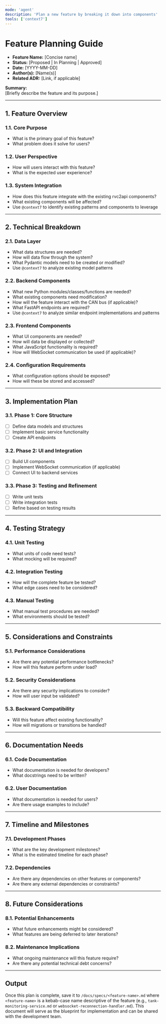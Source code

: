 ```yaml
---
mode: 'agent'
description: 'Plan a new feature by breaking it down into components'
tools: ['context7']
---
```


# Feature Planning Guide

- **Feature Name:** [Concise name]
- **Status:** [Proposed | In Planning | Approved]
- **Date:** [YYYY-MM-DD]
- **Author(s):** [Name(s)]
- **Related ADR:** [Link, if applicable]

**Summary:**  
[Briefly describe the feature and its purpose.]

---

## 1. Feature Overview

### 1.1. Core Purpose
- What is the primary goal of this feature?
- What problem does it solve for users?

### 1.2. User Perspective
- How will users interact with this feature?
- What is the expected user experience?

### 1.3. System Integration
- How does this feature integrate with the existing rvc2api components?
- What existing components will be affected?
- Use `@context7` to identify existing patterns and components to leverage

---

## 2. Technical Breakdown

### 2.1. Data Layer
- What data structures are needed?
- How will data flow through the system?
- What Pydantic models need to be created or modified?
- Use `@context7` to analyze existing model patterns

### 2.2. Backend Components
- What new Python modules/classes/functions are needed?
- What existing components need modification?
- How will the feature interact with the CAN bus (if applicable)?
- What FastAPI endpoints are required?
- Use `@context7` to analyze similar endpoint implementations and patterns

### 2.3. Frontend Components
- What UI components are needed?
- How will data be displayed or collected?
- What JavaScript functionality is required?
- How will WebSocket communication be used (if applicable)?

### 2.4. Configuration Requirements
- What configuration options should be exposed?
- How will these be stored and accessed?

---

## 3. Implementation Plan

### 3.1. Phase 1: Core Structure
- [ ] Define data models and structures
- [ ] Implement basic service functionality
- [ ] Create API endpoints

### 3.2. Phase 2: UI and Integration
- [ ] Build UI components
- [ ] Implement WebSocket communication (if applicable)
- [ ] Connect UI to backend services

### 3.3. Phase 3: Testing and Refinement
- [ ] Write unit tests
- [ ] Write integration tests
- [ ] Refine based on testing results

---

## 4. Testing Strategy

### 4.1. Unit Testing
- What units of code need tests?
- What mocking will be required?

### 4.2. Integration Testing
- How will the complete feature be tested?
- What edge cases need to be considered?

### 4.3. Manual Testing
- What manual test procedures are needed?
- What environments should be tested?

---

## 5. Considerations and Constraints

### 5.1. Performance Considerations
- Are there any potential performance bottlenecks?
- How will this feature perform under load?

### 5.2. Security Considerations
- Are there any security implications to consider?
- How will user input be validated?

### 5.3. Backward Compatibility
- Will this feature affect existing functionality?
- How will migrations or transitions be handled?

---

## 6. Documentation Needs

### 6.1. Code Documentation
- What documentation is needed for developers?
- What docstrings need to be written?

### 6.2. User Documentation
- What documentation is needed for users?
- Are there usage examples to include?

---

## 7. Timeline and Milestones

### 7.1. Development Phases
- What are the key development milestones?
- What is the estimated timeline for each phase?

### 7.2. Dependencies
- Are there any dependencies on other features or components?
- Are there any external dependencies or constraints?

---

## 8. Future Considerations

### 8.1. Potential Enhancements
- What future enhancements might be considered?
- What features are being deferred to later iterations?

### 8.2. Maintenance Implications
- What ongoing maintenance will this feature require?
- Are there any potential technical debt concerns?

---

## Output

Once this plan is complete, save it to `/docs/specs/<feature-name>.md` where `<feature-name>` is a kebab-case name descriptive of the feature (e.g., `tank-monitoring-service.md` or `websocket-reconnection-handler.md`). This document will serve as the blueprint for implementation and can be shared with the development team.

